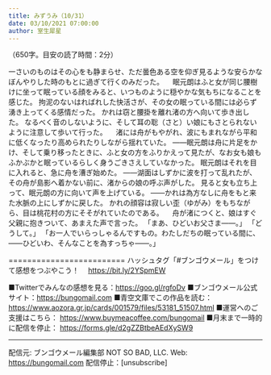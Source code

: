 ```yaml
---
title: みずうみ（10/31）
date: 03/10/2021 07:00:00
author: 室生犀星
---
```


（650字。目安の読了時間：2分）

一さいのものはその心をも静まらせ、ただ曇色ある空を仰ぎ見るような安らかなぼんやりした時のもとに過ぎて行くのみだった。
　眠元朗はふと女が同じ腰樹けに坐って眠っている顔をみると、いつものように穏やかな気もちになることを感じた。
拘泥のないはればれした快活さが、その女の眠っている間には必らず湧き上ってくる感情だった。
かれは窃と腰掛を離れ渚の方へ向いて歩き出した。
なるべく音のしないように、そして耳の聡（さと）い娘にもさとられないように注意して歩いて行った。
　渚には舟がもやがれ、波にもまれながら平和に低くなったり高められたりしながら揺れていた。
――眠元朗は舟に片足をかけ、そして乗り移ったときに、ふと女の方をふりかえって見たが、なお女も娘もふかぶかと眠っているらしく身うごきさえしていなかった。
眠元朗はそれを目に入れると、急に舟を漕ぎ始めた。
――湖面はしずかに波を打って乱れたが、その舟が島影へ着かない前に、渚からの娘の呼ぶ声がした。
見ると女も立ち上って、眠元朗の方に向いて声を上げている。
――かれは為方なしに舟をもと来た水脈の上にしずかに戻した。
かれの顔容は寂しい歪（ゆがみ）をもちながら、目は桃花村の方にそそがれていたのである。
　舟が渚につくと、娘はすぐ父親に抱きついて、あまえた声で言った。
「まあ、ひどいお父さま――。」
「どうして。」
「お一人でいらっしゃるんですもの。わたしだちの眠っている間に、――ひどいわ、そんなことを為すっちゃ――。」

=========================
ハッシュタグ「#ブンゴウメール」をつけて感想をつぶやこう！　
https://bit.ly/2YSpmEW

■Twitterでみんなの感想を見る：https://goo.gl/rgfoDv
■ブンゴウメール公式サイト：https://bungomail.com
■青空文庫でこの作品を読む：https://www.aozora.gr.jp/cards/001579/files/53181_51507.html
■運営へのご支援はこちら： https://www.buymeacoffee.com/bungomail
■月末まで一時的に配信を停止： https://forms.gle/d2gZZBtbeAEdXySW9

-------
配信元: ブンゴウメール編集部
NOT SO BAD, LLC.
Web: https://bungomail.com
配信停止：[unsubscribe]

